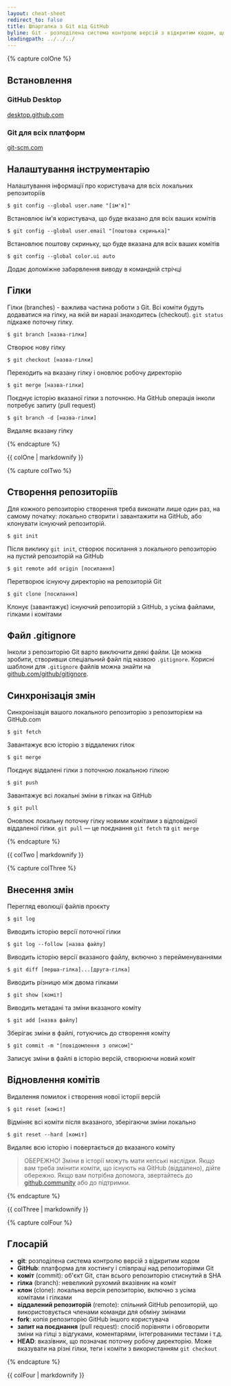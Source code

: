 ```yaml
---
layout: cheat-sheet
redirect_to: false
title: Шпаргалка з Git від GitHub
byline: Git - розподілена система контролю версій з відкритим кодом, що використовується GitHub. Ця шпаргалка коротко підсумовує найбільш поширені команди Git для швидкої довідки.
leadingpath: ../../../
---
```


{% capture colOne %}
## Встановлення

### GitHub Desktop
[desktop.github.com](https://desktop.github.com)

### Git для всіх платформ
[git-scm.com](https://git-scm.com)

## Налаштування інструментарію
Налаштування інформації про користувача для всіх локальних репозиторіїв

```$ git config --global user.name "[ім'я]"```

Встановлює ім'я користувача, що буде вказано для всіх ваших комітів

```$ git config --global user.email "[поштова скринька]"```

Встановлює поштову скриньку, що буде вказана для всіх ваших комітів

```$ git config --global color.ui auto```

Додає допоміжне забарвлення виводу в командній стрічці

## Гілки

Гілки (branches) - важлива частина роботи з Git. Всі коміти будуть додаватися на гілку, на якій ви наразі знаходитесь (checkout). `git status` підкаже поточну гілку.

```$ git branch [назва-гілки]```

Створює нову гілку

```$ git checkout [назва-гілки]```

Переходить на вказану гілку і оновлює робочу директорію

```$ git merge [назва-гілки]```

Поєднує історію вказаної гілки з поточною. На GitHub операція інколи потребує запиту (pull request)

```$ git branch -d [назва-гілки]```

Видаляє вказану гілку

{% endcapture %}
<div class="col-md-6">
{{ colOne | markdownify }}
</div>


{% capture colTwo %}

## Створення репозиторіїв

Для кожного репозиторію створення треба виконати лише один раз, на самому початку: локально створити і завантажити на GitHub, або клонувати існуючий репозиторій.

```$ git init```

Після виклику `git init`, створює посилання з локального репозиторію на пустий репозиторій на GitHub

```$ git remote add origin [посилання]```

Перетворює існуючу директорію на репозиторій Git

```$ git clone [посилання]```

Клонує (завантажує) існуючий репозиторій з GitHub, з усіма файлами, гілками і комітами

## Файл .gitignore

Інколи з репозиторію Git варто виключити деякі файли. Це можна зробити, створивши спеціальний файл під назвою `.gitignore`. Корисні шаблони для `.gitignore` файлів можна знайти на [github.com/github/gitignore](https://github.com/github/gitignore).

## Синхронізація змін

Синхронізація вашого локального репозиторію з репозиторієм на GitHub.com

```$ git fetch```

Завантажує всю історію з віддалених гілок

```$ git merge```

Поєднує віддалені гілки з поточною локальною гілкою

```$ git push```

Завантажує всі локальні зміни в гілках на GitHub

```$ git pull```

Оновлює локальну поточну гілку новими комітами з відповідної віддаленої гілки. `git pull` — це поєднання `git fetch` та `git merge`

{% endcapture %}
<div class="col-md-6">
{{ colTwo | markdownify }}
</div>
<div class="clearfix"></div>

{% capture colThree %}

## Внесення змін

Перегляд еволюції файлів проєкту

```$ git log```

Виводить історію версії поточної гілки

```$ git log --follow [назва файлу]```

Виводить історію версії вказаного файлу, включно з перейменуваннями

```$ git diff [перша-гілка]...[друга-гілка]```

Виводить різницю між двома гілками

```$ git show [коміт]```

Виводить метадані та зміни вказаного коміту

```$ git add [назва файлу]```

Зберігає зміни в файлі, готуючись до створення коміту

```$ git commit -m "[повідомлення з описом]"```

Записує зміни в файлі в історію версій, створюючи новий коміт

## Відновлення комітів

Видалення помилок і створення нової історії версій

```$ git reset [коміт]```

Відміняє всі коміти після вказаного, зберігаючи зміни локально

```$ git reset --hard [коміт]```

Видаляє всю історію і повертається до вказаного коміту

> ОБЕРЕЖНО! Зміни в історії можуть мати кепські наслідки. Якщо вам треба змінити коміти, що існують на GitHub (віддалено), дійте обережно. Якщо вам потрібна допомога, звертайтесь до [github.community](https://github.community) або до підтримки.

{% endcapture %}
<div class="col-md-6">
{{ colThree | markdownify }}
</div>

{% capture colFour %}

## Глосарій

- **git**: розподілена система контролю версій з відкритим кодом
- **GitHub**: платформа для хостингу і співпраці над репозиторіями Git
- **коміт** (commit): об'єкт Git, стан всього репозиторію стиснутий в SHA
- **гілка** (branch): невеликий рухомий вказівник на коміт
- **клон** (clone): локальна версія репозиторію, включно з усіма комітами і гілками
- **віддалений репозиторій** (remote): спільний GitHub репозиторій, що використовується членами команди для обміну змінами
- **fork**: копія репозиторію GitHub іншого користувача
- **запит на поєднання** (pull request): спосіб порівняти і обговорити зміни на гілці з відгуками, коментарями, інтегрованими тестами і т.д.
- **HEAD**: вказівник, що позначає поточну робочу директорію. Може вказувати на різні гілки, теги і коміти з використанням `git checkout`

{% endcapture %}
<div class="col-md-6">
{{ colFour | markdownify }}
</div>
<div class="clearfix"></div>
